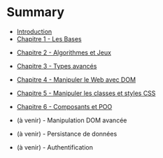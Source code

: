 # Summary

* [Introduction](README.md)
* [Chapitre 1 - Les Bases](1.md)
<!--
    - Valeurs, types, conditions et comparaisons
    - Application: chat-bots
seances:
W45 - T: premier cours - intro
W46 - Q: Variables et types (solutions: mise en pratique et exercice)
-->
* [Chapitre 2 - Algorithmes et Jeux](2.md)
<!--
    - Algorithmes, boucles `for`, fonctions
    - Applications: FizzBuzz, Devine le nombre, ChiFouMi
seances:
W49 - R: [X] Jeux et algorithmes (solutions: fizzbuzz, devine et chifoumi)
W47 - C: [X] Variables: katas Onboarding et Power of Thor sur Codingame
fonctions et tests
-->
* [Chapitre 3 - Types avancés](3.md)
<!--
    - Tableaux, objets, APIs
    - Applications: Calendrier, Pendu
seances:
W50 - S: [X] Tableaux / Arrays (solutions: mise en pratique et pendu) + Test d'algo (et solution)
W48 - D: [X] Arrays et sélections multiples dans formulaires (objets) + QCM
templates ES6
-->

* [Chapitre 4 - Manipuler le Web avec DOM](4.md)
<!--
seances:
W9 - A: Hacker google.com avec Chrome Dev Tools (DOM et events) + QCM
W1 - B: Validation d’un champs de formulaire texte (conditions et alerts) + solutions des exercices 0 et 2
W2 - E: Fonctions / formulaire dynamiques + slides + solutions des exercices 1 et 2
W3 - (EVALUATION S1)
W4 - F: Correction de TP E, et conseils pour trouver des solutions en ligne
-->

* [Chapitre 5 - Manipuler les classes et styles CSS](5.md)
<!--
seances:
W8 - J: CSS et animation contrôlés par Javascript + Test individuel sur AJAX
XX - atelier par groupe de projet: création de composant avec page de doc
-->

* [Chapitre 6 - Composants et POO](6.md)
<!--
seances:
XX - atelier par groupe de projet: terminer composant multi-instance
XX - => cours à lire "à la maison"
-->

* (à venir) - Manipulation DOM avancée
<!--
seances:
TODO: navigation dans le DOM + ajout et suppression d'elements
W5 - P: Templates avec Underscore (solutions: 1, 2, 3a et 3b)
W11 - O: Introduction à jQuery + QCM (réponses signalées par étoiles)
-->

* (à venir) - Persistance de données
<!--
seances:
W12 - G: Récupération de données avec AJAX
W13 - H: Envoi de données avec AJAX => clone de Twitter + solution
W16 - I: Pages dynamiques avec AJAX: clone de Google Images en utilisant une API + solution
W17 - K: One-page app avec CRUD: Utilisation d'un back-end Firebase 1/2 + Video + Code
W18 - L: One-page app avec CRUD: Utilisation d'un back-end Firebase 2/2 + Video + Code
-->

* (à venir) - Authentification
<!--
seances:
W19 - N: Identification avec Google et Facebook Connect + Code + Commits
W20 - U: Révisions
W22 - (évaluation S2)
-->

<!--
A TRAITER:
- Geolocation API ? (et autres tips pour développer des apps web mobiles)
- regex
-->

<!--
non abordés cette année:
W10 - M: Introduction à Git et Github Pages
-->